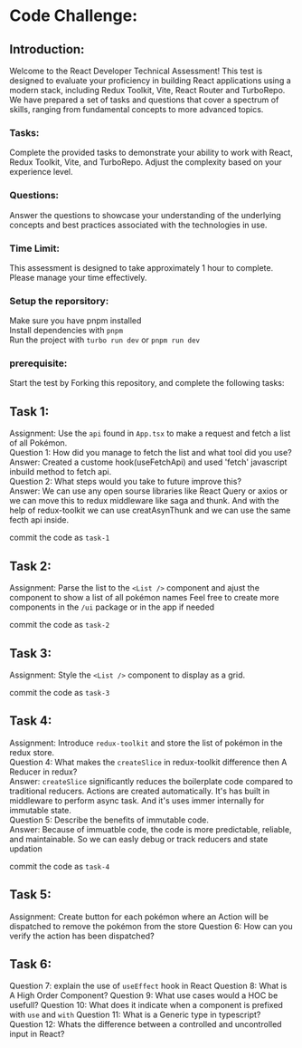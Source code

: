 # Code Challenge:

## Introduction:
Welcome to the React Developer Technical Assessment! This test is designed to evaluate your proficiency in building React applications using a modern stack, including Redux Toolkit, Vite, React Router and TurboRepo. We have prepared a set of tasks and questions that cover a spectrum of skills, ranging from fundamental concepts to more advanced topics.

### Tasks: 
Complete the provided tasks to demonstrate your ability to work with React, Redux Toolkit, Vite, and TurboRepo. Adjust the complexity based on your experience level.

### Questions:
Answer the questions to showcase your understanding of the underlying concepts and best practices associated with the technologies in use.

### Time Limit:
This assessment is designed to take approximately 1 hour to complete. Please manage your time effectively.

### Setup the reporsitory:
Make sure you have pnpm installed<br>
Install dependencies with `pnpm`<br>
Run the project with `turbo run dev` or `pnpm run dev`

### prerequisite:
Start the test by Forking this repository, and complete the following tasks:<br>

## Task 1:
Assignment: Use the `api` found in `App.tsx` to make a request and fetch a list of all Pokémon.<br>
Question 1: How did you manage to fetch the list and what tool did you use?<br>
Answer: Created a custome hook(useFetchApi) and used 'fetch' javascript inbuild method to fetch api.<br>
Question 2: What steps would you take to future improve this?<br>
Answer: We can use any open sourse libraries like React Query or axios or we can move this to redux middleware like saga and thunk. And with the help of redux-toolkit we can use creatAsynThunk and we can use the same fecth api inside.<br>

commit the code as `task-1`<br>

## Task 2:
Assignment: Parse the list to the `<List />` component and ajust the component to show a list of all pokémon names
Feel free to create more components in the `/ui` package or in the app if needed 

commit the code as `task-2`<br>

## Task 3:
Assignment: Style the `<List />` component to display as a grid.

commit the code as `task-3`<br>

## Task 4:
Assignment: Introduce `redux-toolkit` and store the list of pokémon in the redux store.<br>
Question 4: What makes the `createSlice` in redux-toolkit difference then A Reducer in redux?<br>
Answer: `createSlice` significantly reduces the boilerplate code compared to traditional reducers.
Actions are created automatically. It's has built in middleware to perform async task. And it's uses
immer internally for immutable state.<br>
Question 5: Describe the benefits of immutable code.<br>
Answer: Because of immuatble code, the code is more predictable, reliable, and maintainable. So we can
easly debug or track reducers and state updation 

commit the code as `task-4`<br>

## Task 5:
Assignment: Create button for each pokémon where an Action will be dispatched to remove the pokémon from the store 
Question 6: How can you verify the action has been dispatched?

## Task 6:
Question 7: explain the use of `useEffect` hook in React
Question 8: What is A High Order Component?
Question 9: What use cases would a HOC be usefull?
Question 10: What does it indicate when a component is prefixed with `use` and `with`
Question 11: What is a Generic type in typescript?
Question 12: Whats the difference between a controlled and uncontrolled input in React?





